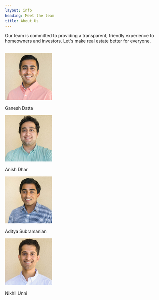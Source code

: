 ```yaml
---
layout: info
heading: Meet the team
title: About Us
---
```

<div class="row justify-content-center">
  <div class="col-lg-12">
    <p class="mb-3">Our team is committed to providing a transparent, friendly experience to homeowners and investors. Let's make real estate better for everyone.</p>
  </div>
</div>
<br/>
<div class="row justify-content-center text-center">
  <div class="col-sm-3 col-6">
    <img src="./assets/img/team/1.jpg" alt="Ganesh Datta" class="img-fluid rounded-circle" style="width: 150px;">
    <p class="d-block font-weight-bold mb-4 mt-3">Ganesh Datta</p>
  </div>
  <div class="col-sm-3 col-6">
    <img src="./assets/img/team/2.jpg" alt="Anish Dhar" class="img-fluid rounded-circle" style="width: 150px;">
    <p class="d-block font-weight-bold mb-4 mt-3">Anish Dhar</p>
  </div>
  <div class="col-sm-3 col-6">
    <img src="./assets/img/team/3.jpg" alt="Aditya Subramanian" class="img-fluid rounded-circle" style="width: 150px;">
    <p class="d-block font-weight-bold mb-4 mt-3">Aditya Subramanian</p>
  </div>
  <div class="col-sm-3 col-6">
    <img src="./assets/img/team/4.jpg" alt="Nikhil Unni" class="img-fluid rounded-circle" style="width: 150px;">
    <p class="d-block font-weight-bold mb-4 mt-3">Nikhil Unni</p>
  </div>

</div>